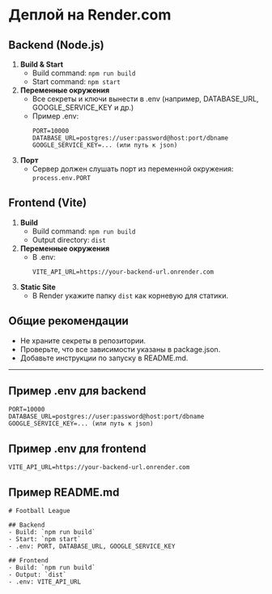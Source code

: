 # Деплой на Render.com

## Backend (Node.js)

1. **Build & Start**
   - Build command: `npm run build`
   - Start command: `npm start`
2. **Переменные окружения**
   - Все секреты и ключи вынести в .env (например, DATABASE_URL, GOOGLE_SERVICE_KEY и др.)
   - Пример .env:
     ```env
     PORT=10000
     DATABASE_URL=postgres://user:password@host:port/dbname
     GOOGLE_SERVICE_KEY=... (или путь к json)
     ```
3. **Порт**
   - Сервер должен слушать порт из переменной окружения: `process.env.PORT`

## Frontend (Vite)

1. **Build**
   - Build command: `npm run build`
   - Output directory: `dist`
2. **Переменные окружения**
   - В .env:
     ```env
     VITE_API_URL=https://your-backend-url.onrender.com
     ```
3. **Static Site**
   - В Render укажите папку `dist` как корневую для статики.

## Общие рекомендации
- Не храните секреты в репозитории.
- Проверьте, что все зависимости указаны в package.json.
- Добавьте инструкции по запуску в README.md.

---

## Пример .env для backend
```
PORT=10000
DATABASE_URL=postgres://user:password@host:port/dbname
GOOGLE_SERVICE_KEY=... (или путь к json)
```

## Пример .env для frontend
```
VITE_API_URL=https://your-backend-url.onrender.com
```

## Пример README.md
```
# Football League

## Backend
- Build: `npm run build`
- Start: `npm start`
- .env: PORT, DATABASE_URL, GOOGLE_SERVICE_KEY

## Frontend
- Build: `npm run build`
- Output: `dist`
- .env: VITE_API_URL
```
